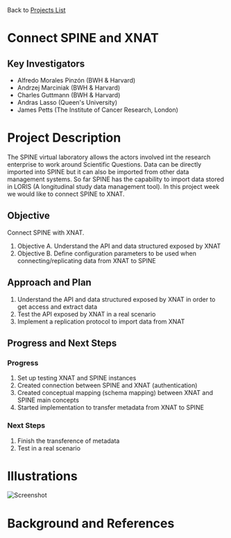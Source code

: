 Back to [Projects List](../../README.md#ProjectsList)

# Connect SPINE and XNAT

## Key Investigators

- Alfredo Morales Pinzón (BWH & Harvard)
- Andrzej Marciniak (BWH & Harvard)
- Charles Guttmann (BWH & Harvard)
- Andras Lasso (Queen's University)
- James Petts (The Institute of Cancer Research, London)

# Project Description

<!-- Add a short paragraph describing the project. -->
The SPINE virtual laboratory allows the actors involved int the research enterprise to work around Scientific Questions. Data can be directly imported into SPINE but it can also be imported from other data management systems. So far SPINE has the capability to import data stored in LORIS (A longitudinal study data management tool). In this project week we would like to connect SPINE to XNAT.

## Objective
Connect SPINE with XNAT.

<!-- Describe here WHAT you would like to achieve (what you will have as end result). -->

1. Objective A. Understand the API and data structured exposed by XNAT
1. Objective B. Define configuration parameters to be used when connecting/replicating data from XNAT to SPINE

## Approach and Plan

<!-- Describe here HOW you would like to achieve the objectives stated above. -->

1. Understand the API and data structured exposed by XNAT in order to get access and extract data
1. Test the API exposed by XNAT in a real scenario
1. Implement a replication protocol to import data from XNAT

## Progress and Next Steps

<!-- Update this section as you make progress, describing of what you have ACTUALLY DONE. If there are specific steps that you could not complete then you can describe them here, too. -->

### Progress
1. Set up testing XNAT and SPINE instances
1. Created connection between SPINE and XNAT (authentication)
1. Created conceptual mapping (schema mapping) between XNAT and SPINE main concepts
1. Started implementation to transfer metadata from XNAT to SPINE

### Next Steps
1. Finish the transference of metadata
1. Test in a real scenario

# Illustrations


![Screenshot](https://github.com/NA-MIC/ProjectWeek/blob/master/PW31_2019_Boston/Projects/Connect_SPINE_and_XNAT/Screen%20Shot%202019-06-24%20at%201.22.57%20PM.png)
<!-- Add pictures and links to videos that demonstrate what has been accomplished.
![Description of picture](Example2.jpg)
![Some more images](Example2.jpg)
-->

# Background and References

<!-- If you developed any software, include link to the source code repository. If possible, also add links to sample data, and to any relevant publications. -->
